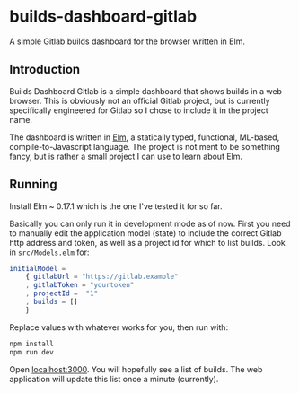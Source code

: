 # builds-dashboard-gitlab

A simple Gitlab builds dashboard for the browser written in Elm.

## Introduction

Builds Dashboard Gitlab is a simple dashboard that shows builds in a web
browser. This is obviously not an official Gitlab project, but is currently
specifically engineered for Gitlab so I chose to include it in the project
name.

The dashboard is written in [Elm](http://elm-lang.org/), a statically typed,
functional, ML-based, compile-to-Javascript language. The project is not ment
to be something fancy, but is rather a small project I can use to learn about
Elm.

## Running

Install Elm ~ 0.17.1 which is the one I've tested it for so far.

Basically you can only run it in development mode as of now. First you need to
manually edit the application model (state) to include the correct Gitlab
http address and token, as well as a project id for which to list builds.
Look in `src/Models.elm` for:

```elm
initialModel =
    { gitlabUrl = "https://gitlab.example"
    , gitlabToken = "yourtoken"
    , projectId =  "1"
    , builds = []
    }
```

Replace values with whatever works for you, then run with:

```bash
npm install
npm run dev
```

Open [localhost:3000](http://localhost:3000). You will hopefully see a list of
builds. The web application will update this list once a minute (currently).